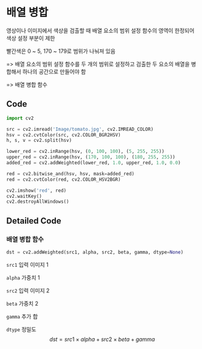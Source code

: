 # 배열 병합

영상이나 이미지에서 색상을 검출할 때 배열 요소의 범위 설정 함수의 영역이 한정되어 색상 설정 부분이 제한

빨간색은 0 ~ 5, 170 ~ 179로 범위가 나눠져 있음

=> 배열 요소의 범위 설정 함수를 두 개의 범위로 설정하고 검출한 두 요소의 배열을 병합해서 하나의 공간으로 만들어야 함

=> 배열 병합 함수



## Code

```python
import cv2

src = cv2.imread('Image/tomato.jpg', cv2.IMREAD_COLOR)
hsv = cv2.cvtColor(src, cv2.COLOR_BGR2HSV)
h, s, v = cv2.split(hsv)

lower_red = cv2.inRange(hsv, (0, 100, 100), (5, 255, 255))
upper_red = cv2.inRange(hsv, (170, 100, 100), (180, 255, 255))
added_red = cv2.addWeighted(lower_red, 1.0, upper_red, 1.0, 0.0)

red = cv2.bitwise_and(hsv, hsv, mask=added_red)
red = cv2.cvtColor(red, cv2.COLOR_HSV2BGR)

cv2.imshow('red', red)
cv2.waitKey()
cv2.destroyAllWindows()
```



## Detailed Code

### 배열 병합 함수

```python
dst = cv2.addWeighted(src1, alpha, src2, beta, gamma, dtype=None)
```

`src1` 입력 이미지 1

`alpha` 가중치 1

`src2` 입력 이미지 2

`beta` 가중치 2

`gamma` 추가 합

`dtype` 정밀도
$$
dst = src1 × alpha + src2 × beta + gamma
$$
